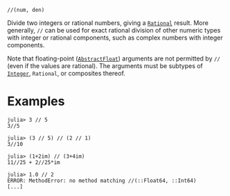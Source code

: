 ```
//(num, den)
```

Divide two integers or rational numbers, giving a [`Rational`](@ref) result. More generally, `//` can be used for exact rational division of other numeric types with integer or rational components, such as complex numbers with integer components.

Note that floating-point ([`AbstractFloat`](@ref)) arguments are not permitted by `//` (even if the values are rational). The arguments must be subtypes of [`Integer`](@ref), `Rational`, or composites thereof.

# Examples

```jldoctest
julia> 3 // 5
3//5

julia> (3 // 5) // (2 // 1)
3//10

julia> (1+2im) // (3+4im)
11//25 + 2//25*im

julia> 1.0 // 2
ERROR: MethodError: no method matching //(::Float64, ::Int64)
[...]
```
